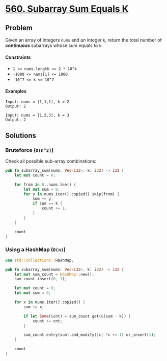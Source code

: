 # [560. Subarray Sum Equals K](https://leetcode.com/problems/subarray-sum-equals-k/)

## Problem

Given an array of integers `nums` and an integer `k`, return the total number
of **continuous** subarrays whose sum equals to `k`.

#### Constraints

* `1 <= nums.length <= 2 * 10^4`
* `-1000 <= nums[i] <= 1000`
* `-10^7 <= k <= 10^7`

#### Examples

```text
Input: nums = [1,1,1], k = 2
Output: 2
```

```text
Input: nums = [1,2,3], k = 3
Output: 2
```

## Solutions

### Bruteforce (`O(n^2)`)

Check all possible sub-array combinations:

```rust
pub fn subarray_sum(nums: Vec<i32>, k: i32) -> i32 {
    let mut count = 0;

    for from in 0..nums.len() {
        let mut sum = 0;
        for y in nums.iter().copied().skip(from) {
            sum += y;
            if sum == k {
                count += 1;
            }
        }
    }

    count
}
```

### Using a HashMap (`O(n)`)

```rust
use std::collections::HashMap;

pub fn subarray_sum(nums: Vec<i32>, k: i32) -> i32 {
    let mut sum_count = HashMap::new();
    sum_count.insert(0, 1);

    let mut count = 0;
    let mut sum = 0;

    for x in nums.iter().copied() {
        sum += x;

        if let Some(&cnt) = sum_count.get(&(sum - k)) {
            count += cnt;
        }

        sum_count.entry(sum).and_modify(|c| *c += 1).or_insert(1);
    }

    count
}
```